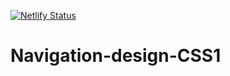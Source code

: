 [![Netlify Status](https://api.netlify.com/api/v1/badges/b4052825-45f8-425f-9c34-7c3fb7648e86/deploy-status)](https://app.netlify.com/sites/clever-hypatia-878c88/deploys)


# Navigation-design-CSS1
